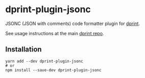 # dprint-plugin-jsonc

JSONC (JSON with comments) code formatter plugin for [dprint](https://github.com/dsherret/dprint).

See usage instructions at the main [dprint repo](https://github.com/dsherret/dprint).

## Installation

```
yarn add --dev dprint-plugin-jsonc
# or
npm install --save-dev dprint-plugin-jsonc
```
